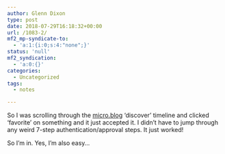 ```yaml
---
author: Glenn Dixon
type: post
date: 2018-07-29T16:18:32+00:00
url: /1083-2/
mf2_mp-syndicate-to:
  - 'a:1:{i:0;s:4:"none";}'
status: 'null'
mf2_syndication:
  - 'a:0:{}'
categories:
  - Uncategorized
tags:
  - notes

---
```

So I was scrolling through the [micro.blog][1] &#8216;discover&#8217; timeline and clicked &#8216;favorite&#8217; on something and it just accepted it. I didn&#8217;t have to jump through any weird 7-step authentication/approval steps. It just worked!

So I&#8217;m in. Yes, I&#8217;m also easy&#8230;

 [1]: https://micro.blog